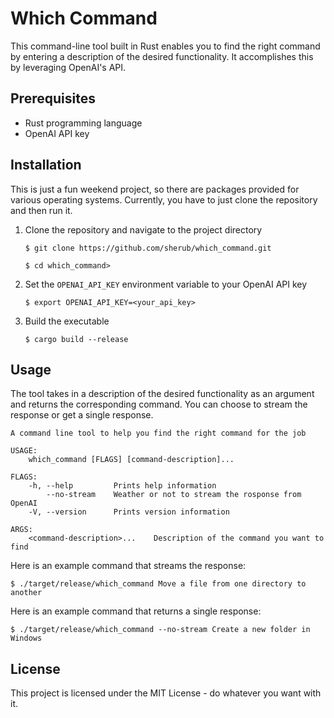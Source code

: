 # Which Command

This command-line tool built in Rust enables you to find the right command by
entering a description of the desired functionality. It accomplishes this by
leveraging OpenAI's API.

## Prerequisites

- Rust programming language
- OpenAI API key

## Installation

This is just a fun weekend project, so there are packages provided for various
operating systems. Currently, you have to just clone the repository and then run
it.

1. Clone the repository and navigate to the project directory

   `$ git clone https://github.com/sherub/which_command.git`

   `$ cd which_command>`

2. Set the `OPENAI_API_KEY` environment variable to your OpenAI API key

   `$ export OPENAI_API_KEY=<your_api_key>`

3. Build the executable

   `$ cargo build --release`

## Usage

The tool takes in a description of the desired functionality as an argument and
returns the corresponding command. You can choose to stream the response or get
a single response.

```shell
A command line tool to help you find the right command for the job

USAGE:
    which_command [FLAGS] [command-description]...

FLAGS:
    -h, --help         Prints help information
        --no-stream    Weather or not to stream the rosponse from OpenAI
    -V, --version      Prints version information

ARGS:
    <command-description>...    Description of the command you want to find
```

Here is an example command that streams the response:

`$ ./target/release/which_command Move a file from one directory to another`

Here is an example command that returns a single response:

`$ ./target/release/which_command --no-stream Create a new folder in Windows`

## License

This project is licensed under the MIT License - do whatever you want with it.
